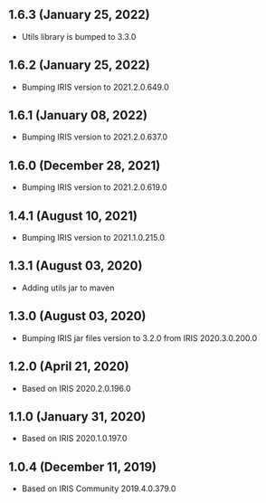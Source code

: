## 1.6.3 (January 25, 2022)
  - Utils library is bumped to 3.3.0

## 1.6.2 (January 25, 2022)
  - Bumping IRIS version to 2021.2.0.649.0

## 1.6.1 (January 08, 2022)
  - Bumping IRIS version to 2021.2.0.637.0

## 1.6.0 (December 28, 2021)
  - Bumping IRIS version to 2021.2.0.619.0

## 1.4.1 (August 10, 2021)
  - Bumping IRIS version to 2021.1.0.215.0

## 1.3.1 (August 03, 2020)
  - Adding utils jar to maven

## 1.3.0 (August 03, 2020)
  - Bumping IRIS jar files version to 3.2.0 from IRIS 2020.3.0.200.0

## 1.2.0 (April 21, 2020)
  - Based on IRIS 2020.2.0.196.0

## 1.1.0 (January 31, 2020)
  - Based on IRIS 2020.1.0.197.0

## 1.0.4 (December 11, 2019)
  - Based on IRIS Community 2019.4.0.379.0


